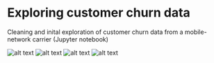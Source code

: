 # Exploring customer churn data
Cleaning and inital exploration of customer churn data from a mobile-network carrier (Jupyter notebook)

![alt text](https://github.com/crotty-d/customer-churn-explore/regPlotMins.png)
![alt text](https://github.com/crotty-d/customer-churn-explore/creditBar.png)
![alt text](https://github.com/crotty-d/customer-churn-explore/hansdSetAgeBox.png)
![alt text](https://github.com/crotty-d/customer-churn-explore/booleanCor.png)